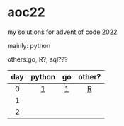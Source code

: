 # aoc22

my solutions for advent of code 2022

mainly: python

others:go, R?, sql???

| day  | python | go | other? |
| :-------------: |:-------------:| :-----:| :-----:|
| 0 | [1](https://github.com/imperialempressM0r1/aoc22/blob/main/aoc_day1.py) |  [1](https://github.com/imperialempressM0r1/aoc22/blob/main/aoc_day1.go) |[R](https://github.com/imperialempressM0r1/aoc22/blob/main/aoc_day0.R)|
| 1 |      |  | |
| 2 |      |  | |
